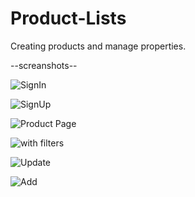 # Product-Lists
Creating products and manage properties.

--screanshots--

![SignIn](https://github.com/sumeyraltas/Product-Lists/assets/74320640/952515fa-dfbf-4007-9fb1-a2edc2ee2b84)

![SignUp](https://github.com/sumeyraltas/Product-Lists/assets/74320640/b3a6d9d9-8691-4c9b-8181-38111732c189)

![Product Page](https://github.com/sumeyraltas/Product-Lists/assets/74320640/c97a7d10-6c61-4c3f-9e0b-187c57a18468)

![with filters](https://github.com/sumeyraltas/Product-Lists/assets/74320640/decf0dc9-822d-4837-b3c5-8961ceb30f15)

![Update](https://github.com/sumeyraltas/Product-Lists/assets/74320640/a3c2fae3-62f3-4b41-b70d-9ae8b6104426)

![Add](https://github.com/sumeyraltas/Product-Lists/assets/74320640/d3ba5295-1ec3-48c3-97f9-b3bccc0a9e94)
